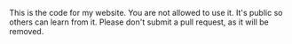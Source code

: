 This is the code for my website. You are not allowed to use it. 
It's public so others can learn from it.
Please don't submit a pull request, as it will be removed.
